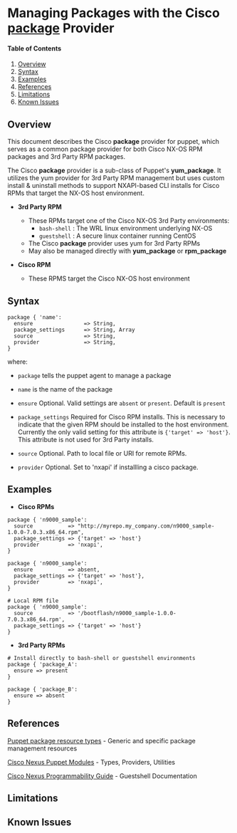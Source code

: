 # Managing Packages with the Cisco <u>package</u> Provider

#### Table of Contents

1. [Overview](#overview)
2. [Syntax](#syntax)
3. [Examples](examples)
9. [References](#references)
10. [Limitations](#limitations)
11. [Known Issues](#issues)

## <a name="overview">Overview</a>

This document describes the Cisco **package** provider for puppet, which serves as a common package provider for both Cisco NX-OS RPM packages and 3rd Party RPM packages.

The Cisco **package** provider is a sub-class of Puppet's **yum_package**. It utilizes the yum provider for 3rd Party RPM management but uses custom install & uninstall methods to support NXAPI-based CLI installs for Cisco RPMs that target the NX-OS host environment.

* **3rd Party RPM**
  * These RPMs target one of the Cisco NX-OS 3rd Party environments:
    * `bash-shell` : The WRL linux environment underlying NX-OS
    * `guestshell` : A secure linux container running CentOS
  * The Cisco **package** provider uses yum for 3rd Party RPMs
  * May also be managed directly with **yum_package** or **rpm_package**

* **Cisco RPM**
  * These RPMS target the Cisco NX-OS host environment

## <a name="Syntax">Syntax</a>

```
package { 'name':
  ensure                => String,
  package_settings      => String, Array
  source                => String,
  provider              => String,
}
```
where:

* `package` tells the puppet agent to manage a package

* `name` is the name of the package

* `ensure` Optional. Valid settings are `absent` or `present`. Default is `present`

* `package_settings` Required for Cisco RPM installs. This is necessary to indicate that the given RPM should be installed to the host environment. Currently the only valid setting for this attribute is `{'target' => 'host'}`. This attribute is not used for 3rd Party installs.

* `source` Optional. Path to local file or URI for remote RPMs.

* `provider` Optional. Set to 'nxapi' if installling a cisco package.


## <a name="Examples">Examples</a>

* **Cisco RPMs**

```
package { 'n9000_sample':
  source           => "http://myrepo.my_company.com/n9000_sample-1.0.0-7.0.3.x86_64.rpm",
  package_settings => {'target' => 'host'}
  provider         => 'nxapi',
}
```
```
package { 'n9000_sample':
  ensure           => absent,
  package_settings => {'target' => 'host'},
  provider         => 'nxapi',
}
```
```
# Local RPM file
package { 'n9000_sample':
  source           => '/bootflash/n9000_sample-1.0.0-7.0.3.x86_64.rpm',
  package_settings => {'target' => 'host'}
}
```

* **3rd Party RPMs**

```
# Install directly to bash-shell or guestshell environments
package { 'package_A':
  ensure => present
}
```
```
package { 'package_B':
  ensure => absent
}
```

## <a name="references">References</a>

[Puppet package resource types](https://docs.puppetlabs.com/references/latest/type.html#package) - Generic and specific package management resources

[Cisco Nexus Puppet Modules](README.md) - Types, Providers, Utilities

[Cisco Nexus Programmability Guide](http://www.cisco.com/c/en/us/td/docs/switches/datacenter/nexus9000/sw/6-x/programmability/guide/b_Cisco_Nexus_9000_Series_NX-OS_Programmability_Guide/b_Cisco_Nexus_9000_Series_NX-OS_Programmability_Guide_chapter_01010.html) - Guestshell Documentation

## <a name="limitations">Limitations</a>

## <a name="issues">Known Issues</a>

